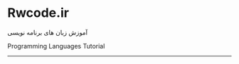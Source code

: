 # Rwcode.ir

آموزش زبان های برنامه نویسی

Programming Languages Tutorial

________________________________




